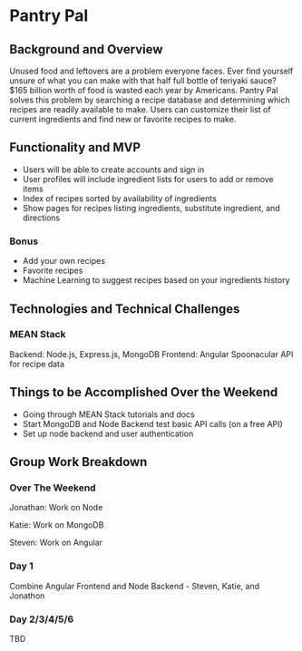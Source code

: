 # Pantry Pal

## Background and Overview
Unused food and leftovers are a problem everyone faces. Ever find yourself unsure of what you can make with that half full bottle of teriyaki sauce? $165 billion worth of food is wasted each year by Americans. Pantry Pal solves this problem by searching a recipe database and determining which recipes are readily available to make. Users can customize their list of current ingredients and find new or favorite recipes to make.

## Functionality and MVP
* Users will be able to create accounts and sign in
* User profiles will include ingredient lists for users to add or remove items
* Index of recipes sorted by availability of ingredients
* Show pages for recipes listing ingredients, substitute ingredient, and directions

### Bonus
* Add your own recipes
* Favorite recipes
* Machine Learning to suggest recipes based on your ingredients history

## Technologies and Technical Challenges
### MEAN Stack
Backend: Node.js, Express.js, MongoDB
Frontend: Angular
Spoonacular API for recipe data

## Things to be Accomplished Over the Weekend
* Going through MEAN Stack tutorials and docs
* Start MongoDB and Node Backend test basic API calls (on a free API)
* Set up node backend and user authentication

## Group Work Breakdown

### Over The Weekend
Jonathan: Work on Node

Katie: Work on MongoDB

Steven: Work on Angular

### Day 1
Combine Angular Frontend and Node Backend - Steven, Katie, and Jonathon

### Day 2/3/4/5/6
TBD